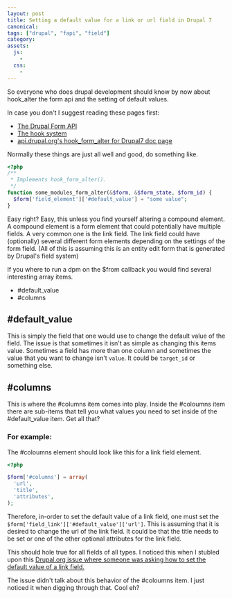 ```yaml
---
layout: post
title: Setting a default value for a link or url field in Drupal 7
canonical:
tags: ["drupal", "fapi", "field"]
category:
assets:
  js:
    -
  css:
    -
---
```


So everyone who does drupal development should know by now about hook_alter the form api and the setting of default values.

In case you don't I suggest reading these pages first:

 - [The Drupal Form API](https://api.drupal.org/api/drupal/developer%21topics%21forms_api_reference.html/7)
 - [The hook system](https://api.drupal.org/api/drupal/includes!module.inc/group/hooks/7)
 - [api.drupal.org's hook\_form\_alter for Drupal7 doc page](https://api.drupal.org/api/drupal/modules%21system%21system.api.php/function/hook_form_alter/7)

Normally these things are just all well and good, do something like.

```php
<?php
/**
 * Implements hook_form_alter().
 */
function some_modules_form_alter(&$form, &$form_state, $form_id) {
  $form['field_element']['#default_value'] = "some value";
}
```

Easy right? Easy, this unless you find yourself altering a compound element. A compound element is a form element that could potentially have multiple fields. A very common one is the link field. The link field could have (optionally) several different form elements depending on the settings of the form field. (All of this is assuming this is an entity edit form that is generated by Drupal's field system)

If you where to run a dpm on the $from callback you would find several interesting array items.

 - #default_value
 - #columns

## #default_value

This is simply the field that one would use to change the default value of the field. The issue is that sometimes it isn't as simple as changing this items value. Sometimes a field has more than one column and sometimes the value that you want to change isn't ``` value ```. It could be ``` target_id ``` or something else.

## #columns
This is where the #columns item comes into play. Inside the #coloumns item there are sub-items that tell you what values you need to set inside of the #default_value item. Get all that?

### For example:
The #coloumns element should look like this for a link field element.

```php
<?php

$form['#columns'] = array(
  'url',
  'title',
  'attributes',
);
```

Therefore, in-order to set the default value of a link field, one must set the ``` $form['field_link']['#default_value']['url'] ```. This is assuming that it is desired to change the url of the link field. It could be that the title needs to be set or one of the other optional attributes for the link field.

This should hole true for all fields of all types. I noticed this when I stubled upon this [Drupal.org issue where someone was asking how to set the default value of a link field.](https://www.drupal.org/node/1782516#comment-7552205)

The issue didn't talk about this behavior of the #coloumns item. I just noticed it when digging through that. Cool eh?
